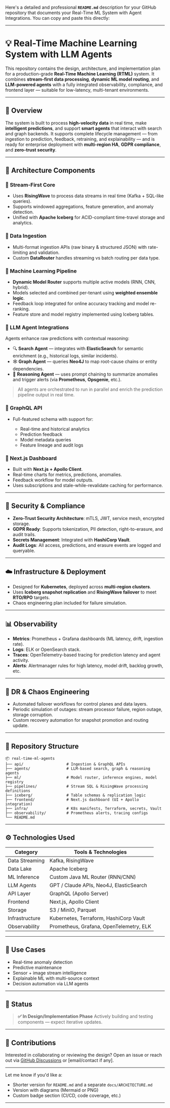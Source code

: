 Here's a detailed and professional **`README.md`** description for your GitHub repository that documents your Real-Time ML System with Agent Integrations. You can copy and paste this directly:

---

# 💡 Real-Time Machine Learning System with LLM Agents

This repository contains the design, architecture, and implementation plan for a production-grade **Real-Time Machine Learning (RTML)** system. It combines **stream-first data processing**, **dynamic ML model routing**, and **LLM-powered agents** with a fully integrated observability, compliance, and frontend layer — suitable for low-latency, multi-tenant environments.

---

## 🚀 Overview

The system is built to process **high-velocity data** in real time, make **intelligent predictions**, and support **smart agents** that interact with search and graph backends. It supports complete lifecycle management — from ingestion to prediction, feedback, retraining, and explainability — and is ready for enterprise deployment with **multi-region HA**, **GDPR compliance**, and **zero-trust security**.

---

## 🧱 Architecture Components

### 🔹 Stream-First Core

* Uses **RisingWave** to process data streams in real time (Kafka + SQL-like queries).
* Supports windowed aggregations, feature generation, and anomaly detection.
* Unified with **Apache Iceberg** for ACID-compliant time-travel storage and analytics.

### 🔹 Data Ingestion

* Multi-format ingestion APIs (raw binary & structured JSON) with rate-limiting and validation.
* Custom **DataRouter** handles streaming vs batch routing per data type.

### 🔹 Machine Learning Pipeline

* **Dynamic Model Router** supports multiple active models (RNN, CNN, hybrid).
* Models selected and combined per-tenant using **weighted ensemble logic**.
* Feedback loop integrated for online accuracy tracking and model re-ranking.
* Feature store and model registry implemented using Iceberg tables.

### 🔹 LLM Agent Integrations

Agents enhance raw predictions with contextual reasoning:

* 🔍 **Search Agent** — integrates with **ElasticSearch** for semantic enrichment (e.g., historical logs, similar incidents).
* 🕸️ **Graph Agent** — queries **Neo4J** to map root-cause chains or entity dependencies.
* 🧠 **Reasoning Agent** — uses prompt chaining to summarize anomalies and trigger alerts (via **Prometheus**, **Opsgenie**, etc.).

> All agents are orchestrated to run in parallel and enrich the prediction pipeline output in real time.

### 🔹 GraphQL API

* Full-featured schema with support for:

  * Real-time and historical analytics
  * Prediction feedback
  * Model metadata queries
  * Feature lineage and audit logs

### 🔹 Next.js Dashboard

* Built with **Next.js + Apollo Client**.
* Real-time charts for metrics, predictions, anomalies.
* Feedback workflow for model outputs.
* Uses subscriptions and stale-while-revalidate caching for performance.

---

## 🔐 Security & Compliance

* **Zero-Trust Security Architecture**: mTLS, JWT, service mesh, encrypted storage.
* **GDPR Ready**: Supports tokenization, PII detection, right-to-erasure, and audit trails.
* **Secrets Management**: Integrated with **HashiCorp Vault**.
* **Audit Logs**: All access, predictions, and erasure events are logged and queryable.

---

## ☁️ Infrastructure & Deployment

* Designed for **Kubernetes**, deployed across **multi-region clusters**.
* Uses **Iceberg snapshot replication** and **RisingWave failover** to meet **RTO/RPO** targets.
* Chaos engineering plan included for failure simulation.

---

## 📊 Observability

* **Metrics**: Prometheus + Grafana dashboards (ML latency, drift, ingestion rate).
* **Logs**: ELK or OpenSearch stack.
* **Traces**: OpenTelemetry-based tracing for prediction latency and agent activity.
* **Alerts**: Alertmanager rules for high latency, model drift, backlog growth, etc.

---

## 🧪 DR & Chaos Engineering

* Automated failover workflows for control planes and data layers.
* Periodic simulation of outages: stream processor failure, region outage, storage corruption.
* Custom recovery automation for snapshot promotion and routing update.

---

## 📁 Repository Structure

```
📦 real-time-ml-agents
├── api/                   # Ingestion & GraphQL APIs
├── agents/                # LLM-based search, graph & reasoning agents
├── ml/                    # Model router, inference engines, model registry
├── pipelines/             # Stream SQL & RisingWave processing definitions
├── iceberg/               # Table schemas & replication logic
├── frontend/              # Next.js dashboard (UI + Apollo integration)
├── infra/                 # K8s manifests, Terraform, secrets, Vault
├── observability/         # Prometheus alerts, tracing configs
└── README.md
```

---

## ⚙️ Technologies Used

| Category       | Tools & Technologies                    |
| -------------- | --------------------------------------- |
| Data Streaming | Kafka, RisingWave                       |
| Data Lake      | Apache Iceberg                          |
| ML Inference   | Custom Java ML Router (RNN/CNN)         |
| LLM Agents     | GPT / Claude APIs, Neo4J, ElasticSearch |
| API Layer      | GraphQL (Apollo Server)                 |
| Frontend       | Next.js, Apollo Client                  |
| Storage        | S3 / MinIO, Parquet                     |
| Infrastructure | Kubernetes, Terraform, HashiCorp Vault  |
| Observability  | Prometheus, Grafana, OpenTelemetry, ELK |

---

## 🎯 Use Cases

* Real-time anomaly detection
* Predictive maintenance
* Sensor + image stream intelligence
* Explainable ML with multi-source context
* Decision automation via LLM agents

---

## 📌 Status

> **✅ In Design/Implementation Phase**
> Actively building and testing components — expect iterative updates.

---

## 🤝 Contributions

Interested in collaborating or reviewing the design?
Open an issue or reach out via [GitHub Discussions](#) or \[email/contact if any].

---

Let me know if you'd like a:

* Shorter version for `README.md` and a separate `docs/ARCHITECTURE.md`
* Version with diagrams (Mermaid or PNG)
* Custom badge section (CI/CD, code coverage, etc.)

---
